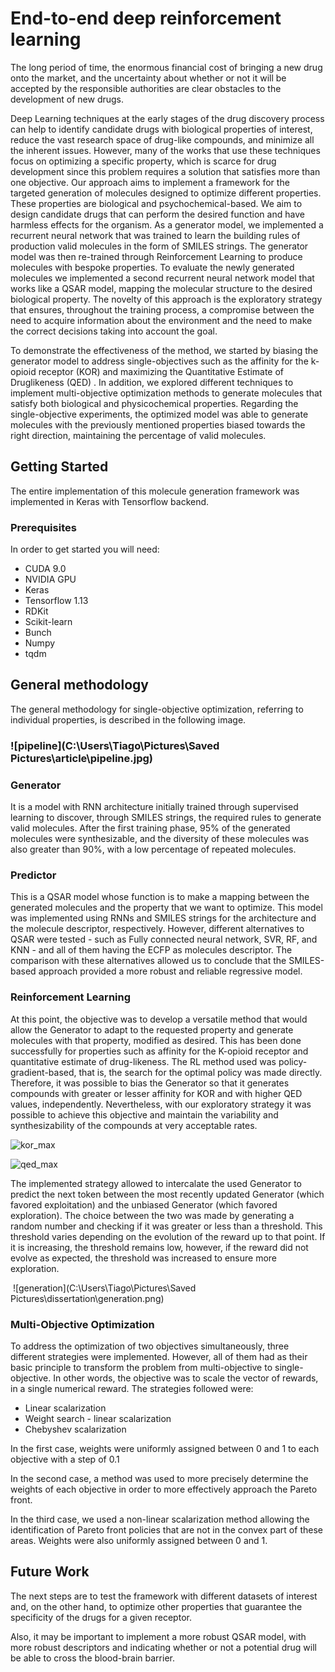 # End-to-end deep reinforcement learning 

The long period of time, the enormous financial cost of bringing a new drug onto the market, and the uncertainty about whether or not it will be accepted by the responsible authorities are clear obstacles to the development of new drugs.

Deep Learning techniques at the early stages of the drug discovery process can help to identify candidate drugs with biological properties of interest, reduce the vast research space of drug-like compounds, and minimize all the inherent issues. However, many of the works that use these techniques focus on optimizing a specific property, which is scarce for drug development since this problem requires a solution that satisfies more than one objective.
Our approach aims to implement a framework for the targeted generation of molecules designed to optimize different properties. These properties are biological and psychochemical-based. We aim to design candidate drugs that can perform the desired function and have harmless effects for the organism. As a generator model, we implemented a recurrent neural network that was trained to learn the building rules of production valid molecules in the form of SMILES strings. The generator model was then re-trained through Reinforcement Learning to produce molecules with bespoke properties. To evaluate the newly generated molecules we implemented a second recurrent neural network model that works like a QSAR model, mapping the molecular structure to the desired biological property. The novelty of this approach is the exploratory strategy that ensures, throughout the training process, a compromise between the need to acquire information about the environment and the need to make the correct decisions taking into account the goal. 

To demonstrate the effectiveness of the method, we started by biasing the generator model to address single-objectives such as the affinity for the k-opioid receptor (KOR) and maximizing the Quantitative Estimate of Druglikeness  (QED) . In addition, we explored different techniques to implement multi-objective optimization methods to generate molecules that satisfy both biological and physicochemical properties.
Regarding the single-objective experiments, the optimized model was able to generate molecules with the previously mentioned properties biased towards the right direction, maintaining the percentage of valid molecules. 

## Getting Started

The entire implementation of this molecule generation framework was implemented in Keras with Tensorflow backend.

### Prerequisites

 In order to get started you will need: 

- CUDA 9.0
- NVIDIA GPU
- Keras
- Tensorflow 1.13
- RDKit
- Scikit-learn
- Bunch
- Numpy
- tqdm

## General methodology

The general methodology for single-objective optimization, referring to individual properties, is described in the following image.



### ![pipeline](C:\Users\Tiago\Pictures\Saved Pictures\article\pipeline.jpg)



### Generator

It is a model with RNN architecture initially trained through supervised learning to discover, through SMILES strings, the required rules to generate valid molecules. After the first training phase, 95% of the generated molecules were synthesizable, and the diversity of these molecules was also greater than 90%, with a low percentage of repeated molecules.

### Predictor

This is a QSAR model whose function is to make a mapping between the generated molecules and the property that we want to optimize. This model was implemented using RNNs and SMILES strings for the architecture and the molecule descriptor, respectively. However, different alternatives to QSAR were tested - such as Fully connected neural network, SVR, RF, and KNN - and all of them having the ECFP as molecules descriptor. The comparison with these alternatives allowed us to conclude that the SMILES-based approach provided a more robust and reliable regressive model.

### Reinforcement Learning

At this point, the objective was to develop a versatile method that would allow the Generator to adapt to the requested property and generate molecules with that property, modified as desired. This has been done successfully for properties such as affinity for the K-opioid receptor and quantitative estimate of drug-likeness. The RL method used was policy-gradient-based, that is, the search for the optimal policy was made directly. Therefore, it was possible to bias the Generator so that it generates compounds with greater or lesser affinity for KOR and with higher QED values, independently. Nevertheless, with our exploratory strategy it was possible to achieve this objective and maintain the variability and synthesizability of the compounds at very acceptable rates.

![kor_max](https://github.com/larngroup/DiverseDRL/blob/master/Figures/kor_max.png?raw=true)

![qed_max](https://github.com/larngroup/DiverseDRL/blob/master/Figures/qed_max.png?raw=true)



The implemented strategy allowed to intercalate the used Generator to predict the next token between the most recently updated Generator (which favored exploitation) and the unbiased Generator (which favored exploration). The choice between the two was made by generating a random number and checking if it was greater or less than a threshold. This threshold varies depending on the evolution of the reward up to that point. If it is increasing, the threshold remains low, however, if the reward did not evolve as expected, the threshold was increased to ensure more exploration.



​				![generation](C:\Users\Tiago\Pictures\Saved Pictures\dissertation\generation.png)





### Multi-Objective Optimization

To address the optimization of two objectives simultaneously, three different strategies were implemented. However, all of them had as their basic principle to transform the problem from multi-objective to single-objective. In other words, the objective was to scale the vector of rewards, in a single numerical reward. The strategies followed were:

- Linear scalarization
- Weight search - linear scalarization
- Chebyshev scalarization

In the first case, weights were uniformly assigned between 0 and 1 to each objective with a step of 0.1

In the second case, a method was used to more precisely determine the weights of each objective in order to more effectively approach the Pareto front.

In the third case,  we used a non-linear scalarization method allowing the identification of Pareto front policies that are not in the convex part of these areas. Weights were also uniformly assigned between 0 and 1.

## Future Work

The next steps are to test the framework with different datasets of interest and, on the other hand, to optimize other properties that guarantee the specificity of the drugs for a given receptor.

Also, it may be important to implement a more robust QSAR model, with more robust descriptors and indicating whether or not a potential drug will be able to cross the blood-brain barrier.

